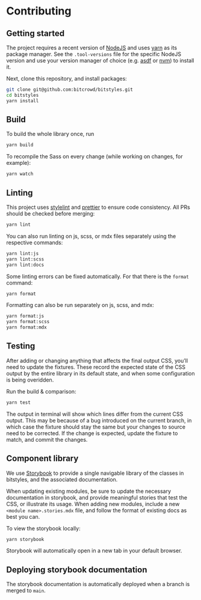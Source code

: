 # Contributing

## Getting started

The project requires a recent version of [NodeJS](https://nodejs.org/en/) and uses [yarn](https://yarnpkg.com/en/docs/install) as its package manager. See the `.tool-versions` file for the specific NodeJS version and use your version manager of choice (e.g. [asdf](https://asdf-vm.com/) or [nvm](https://github.com/creationix/nvm)) to install it.

Next, clone this repository, and install packages:

```sh
git clone git@github.com:bitcrowd/bitstyles.git
cd bitstyles
yarn install
```

## Build

To build the whole library once, run

```sh
yarn build
```

To recompile the Sass on every change (while working on changes, for example):

```sh
yarn watch
```

## Linting

This project uses [stylelint](https://github.com/stylelint/stylelint) and [prettier](https://prettier.io) to ensure code consistency. All PRs should be checked before merging:

```sh
yarn lint
```

You can also run linting on js, scss, or mdx files separately using the respective commands:

```sh
yarn lint:js
yarn lint:scss
yarn lint:docs
```

Some linting errors can be fixed automatically. For that there is the `format` command:

```sh
yarn format
```

Formatting can also be run separately on js, scss, and mdx:

```sh
yarn format:js
yarn format:scss
yarn format:mdx
```

## Testing

After adding or changing anything that affects the final output CSS, you’ll need to update the fixtures. These record the expected state of the CSS output by the entire library in its default state, and when some configuration is being overidden.

Run the build & comparison:

```sh
yarn test
```

The output in terminal will show which lines differ from the current CSS output. This may be because of a bug introduced on the current branch, in which case the fixture should stay the same but your changes to source need to be corrected. If the change is expected, update the fixture to match, and commit the changes.

## Component library

We use [Storybook](https://storybook.js.org) to provide a single navigable library of the classes in bitstyles, and the associated documentation.

When updating existing modules, be sure to update the necessary documentation in storybook, and provide meaningful stories that test the CSS, or illustrate its usage. When adding new modules, include a new `<module name>.stories.mdx` file, and follow the format of existing docs as best you can.

To view the storybook locally:

```sh
yarn storybook
```

Storybook will automatically open in a new tab in your default browser.

## Deploying storybook documentation

The storybook documentation is automatically deployed when a branch is merged to `main`.
